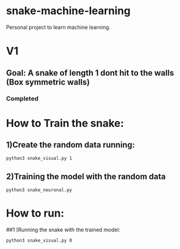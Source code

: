 # snake-machine-learning
Personal project to learn machine learning. 

# V1

## Goal: A snake of length 1 dont hit to the walls (Box symmetric walls)

### Completed

# How to Train the snake:

## 1)Create the random data running:
```
python3 snake_visual.py 1
```
	

## 2)Training the model with the random data
```
python3 snake_neuronal.py
```
# How to run:

##1 )Running the snake with the trained model:

```
python3 snake_visual.py 0
```
